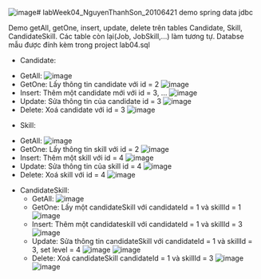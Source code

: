 ![image](https://github.com/son1105/labWeek04_NguyenThanhSon_20106421/assets/115455297/82da8041-fc96-4b98-bcf5-35bbf1797080)# labWeek04_NguyenThanhSon_20106421
demo spring data jdbc

Demo getAll, getOne, insert, update, delete trên tables Candidate, Skill, CandidateSkill. Các table còn lại(Job, JobSkill,...) làm tương tự.
Databse mẫu được đính kèm trong project lab04.sql

-  Candidate:
  +  GetAll: ![image](https://github.com/son1105/labWeek04_NguyenThanhSon_20106421/assets/115455297/4ab1887a-d498-405f-8cb8-bcca1bdc8eb1)
  +  GetOne: Lấy thông tin candidate với id = 2
      ![image](https://github.com/son1105/labWeek04_NguyenThanhSon_20106421/assets/115455297/17330d41-95e1-4a55-91cf-7d5a4094e4a8)
  +  Insert: Thêm một candidate mới với id = 3, ...
      ![image](https://github.com/son1105/labWeek04_NguyenThanhSon_20106421/assets/115455297/c0fc3d5d-e0c5-4065-a9c5-d36bb0293452)
  +  Update:  Sửa thông tin của candidate id = 3
      ![image](https://github.com/son1105/labWeek04_NguyenThanhSon_20106421/assets/115455297/7b7cbb1c-08e4-4658-9b84-467c7e0ee12f)
  +  Delete: Xoá candidate với id = 3
      ![image](https://github.com/son1105/labWeek04_NguyenThanhSon_20106421/assets/115455297/c708ff34-28b8-4613-ae81-437e33e283db)
-  Skill:
  +  GetAll: ![image](https://github.com/son1105/labWeek04_NguyenThanhSon_20106421/assets/115455297/8a76256c-1375-47e9-b5b3-cdd65880e995)
  +  GetOne: Lấy thông tin skill với id = 2
      ![image](https://github.com/son1105/labWeek04_NguyenThanhSon_20106421/assets/115455297/531f4325-dd09-489b-bf39-fa74050d3847)
  +  Insert: Thêm một skill với id = 4
      ![image](https://github.com/son1105/labWeek04_NguyenThanhSon_20106421/assets/115455297/cec7482c-4a6c-4128-b335-1a2280a97f59)
  +  Update: Sửa thông tin của skill id = 4 
      ![image](https://github.com/son1105/labWeek04_NguyenThanhSon_20106421/assets/115455297/3b039c38-7c46-4846-998e-c214ae883f75)
  +  Delete: Xoá skill với id = 4
      ![image](https://github.com/son1105/labWeek04_NguyenThanhSon_20106421/assets/115455297/0e4add9a-06c5-4168-b952-3905cdad0ee2)
- CandidateSkill:
  +  GetAll: ![image](https://github.com/son1105/labWeek04_NguyenThanhSon_20106421/assets/115455297/34bf33f6-fdd1-47a4-b92e-ae01bc086832)
  +  GetOne: Lấy một candidateSkill với candidateId = 1 và skillId = 1
      ![image](https://github.com/son1105/labWeek04_NguyenThanhSon_20106421/assets/115455297/e866b39a-e0ed-4107-a726-663539d5698a)
  +  Insert: Thêm một candidateskill với candidateId = 1 và skillId = 3
      ![image](https://github.com/son1105/labWeek04_NguyenThanhSon_20106421/assets/115455297/5aaffacc-e385-4531-81e4-fe949cf7c893)
  +  Update: Sửa thông tin candidateSkill với candidateId = 1 và skillId = 3, set level = 4
      ![image](https://github.com/son1105/labWeek04_NguyenThanhSon_20106421/assets/115455297/8ae3ac65-ee2a-4dd5-9895-eed701b0e7c2)
      ![image](https://github.com/son1105/labWeek04_NguyenThanhSon_20106421/assets/115455297/40d6a0d1-1f4d-4290-8752-f58e027f6b83)
  +  Delete: Xoá candidateSkill candidateId = 1 và skillId = 3
      ![image](https://github.com/son1105/labWeek04_NguyenThanhSon_20106421/assets/115455297/8033a8a2-b56b-42cc-a0a9-820b5f206813)
      ![image](https://github.com/son1105/labWeek04_NguyenThanhSon_20106421/assets/115455297/eecc601a-d78a-4c30-ab9c-d12d34a69e81)















  
